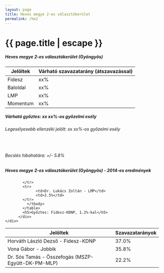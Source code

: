 ```yaml
---
layout: page
title: Heves megye 2-es választókerület
permalink: /he2
---
```


<h1 class="page-title">{{ page.title | escape }}</h1>

<div class="section">
    <div class="row">
          <div class="col s12">
		  <h5>Heves megye 2-es választókerület (Gyöngyös)</h5>
            <table class="responsive-table">
              <thead>
                <tr>
                    <th>Jelöltek</th>
                    <th>Várható szavazatarány (átszavazással)</th>
                </tr>
              </thead>
              <tbody>
             <tr>
                  <td>Fidesz </td>
				  <td>xx%</td>
			</tr>
			<tr>
                  <td>Baloldal</td>
				  <td>xx%</td>
			</tr>
			<tr>
                  <td>LMP</td>
				  <td>xx%</td>
			</tr>
			<tr>
				  <td>Momentum</td>
				  <td>xx%</td>
			</tr>                
              </tbody>
            </table>
			<h5>Várható győztes: xx xx%-os győzelmi esély</h5>
			<h6>Legesélyesebb ellenzéki jelölt: xx xx%-os győzelmi esély</h6>
			<br/>
			<h6>Becslés hibahatára: +/- 5.8%</h6>
          </div>
    </div>
</div>

<div class="section">
    <div class="row">
          <div class="col s12">
		  <h5>Heves megye 2-es választókerület (Gyöngyös) - 2014-es eredmények</h5>
            <table class="responsive-table">
              <thead>
                <tr>
                    <th>Jelöltek</th>
                    <th>Szavazatarányok</th>
                </tr>
              </thead>
              <tbody>
             <tr>
                  <td>Horváth László Dezső - Fidesz-KDNP</td>
				  <td>37.0%</td>
			</tr>
			<tr>
			      <td>Vona Gábor - Jobbik</td>
				  <td>35.8%</td>
			</tr>
			<tr>
			      <td>Dr. Sós Tamás - Összefogás (MSZP-Együtt-DK-PM-MLP)</td>
				  <td>22.2%</td>
			      
			</tr>
			<tr>
				  <td>Dr. Lukács Zoltán - LMP</td>
				  <td>2.5%</td>
			</tr>                
              </tbody>
            </table>
			<h5>Győztes: Fidesz-KDNP, 1.2%-kal</h5>
          </div>
    </div>
</div>
